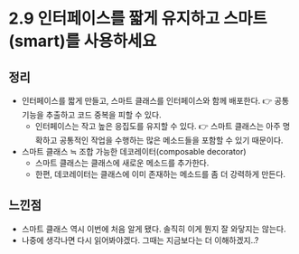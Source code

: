 # 2.9 인터페이스를 짧게 유지하고 스마트(smart)를 사용하세요

## 정리
- 인터페이스를 짧게 만들고, 스마트 클래스를 인터페이스와 함께 배포한다. 👉 공통 기능을 추출하고 코드 중복을 피할 수 있다.
    - 인터페이스는 작고 높은 응집도를 유지할 수 있다. 👉 스마트 클래스는 아주 명확하고 공통적인 작업을 수행하는 많은 메소드들을 포함할 수 있기 때문이다.
- 스마트 클래스 ≒ 조합 가능한 데코레이터(composable decorator)
    - 스마트 클래스는 클래스에 새로운 메소드를 추가한다.
    - 한편, 데코레이터는 클래스에 이미 존재하는 메소드를 좀 더 강력하게 만든다.

## 느낀점

- 스마트 클래스 역시 이번에 처음 알게 됐다. 솔직히 이게 뭔지 잘 와닿지는 않는다.
- 나중에 생각나면 다시 읽어봐야겠다. 그때는 지금보다는 더 이해하겠지..?